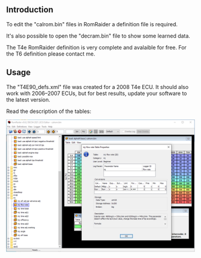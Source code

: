 ## Introduction

To edit the "calrom.bin" files in RomRaider a definition file is required.

It's also possible to open the "decram.bin" file to show some learned data.

The T4e RomRaider definition is very complete and avalaible for free. For the
T6 definition please contact me.

## Usage

The "T4E90_defs.xml" file was created for a 2008 T4e ECU. It should also work
with 2006–2007 ECUs, but for best results, update your software to the latest
version.

Read the description of the tables:

![Description](../documentation/Usage/RomRaider2.png)

